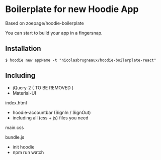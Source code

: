 # Boilerplate for new Hoodie App

Based on zoepage/hoodie-boilerplate

You can start to build your app in a fingersnap.


## Installation

`$ hoodie new appName -t "nicolasbrugneaux/hoodie-boilerplate-react" `

## Including

+ jQuery-2 ( TO BE REMOVED )
+ Material-UI

index.html
+ hoodie-accountbar (SignIn / SignOut)
+ including all (css + js) files you need

main.css

bundle.js
+ init hoodie
+ npm run watch
